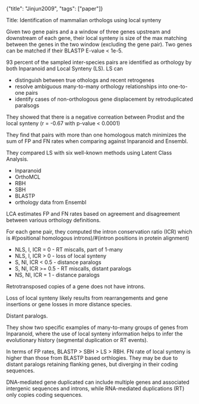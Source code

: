 {"title": "Jinjun2009", "tags": ["paper"]}

Title: Identification of mammalian orthologs using local synteny

Given two gene pairs and a a window of three genes upstream and downstream
of each gene, their local synteny is size of the max matching between the genes in the two window (excluding the gene pair). Two genes can be matched if their
BLASTP E-value < 1e-5.

93 percent of the sampled inter-species pairs are identified as orthology by both Inparanoid and Local Synteny (LS). LS can
* distinguish between true othologs and recent retrogenes
* resolve ambiguous many-to-many orthology relationships into one-to-one pairs
* identify cases of non-orthologous gene displacement by retroduplicated paralsogs

They showed that there is a negative correation between Prodist and the local
synteny (r = -0.67 with p-value < 0.0001)

They find that pairs with more than one homologous match minimizes the sum of FP
and FN rates when comparing against Inparanoid and Ensembl.

They compared LS with six well-known methods using Latent Class Analysis.
* Inparanoid
* OrthoMCL
* RBH
* SBH
* BLASTP
* orthology data from Ensembl

LCA estimates FP and FN rates based on agreement and disagreement between
various orthology definitions.

For each gene pair, they computed the intron conservation ratio (ICR) which is
#(positional homologous introns)/#(intron positions in protein alignment)

* NLS, I, ICR = 0 - RT miscalls, part of 1-many
* NLS, I, ICR > 0 - loss of local synteny
* S, NI, ICR < 0.5 - distance paralogs
* S, NI, ICR >= 0.5 - RT miscalls, distant paralogs
* NS, NI, ICR = 1 - distance paralogs

Retrotransposed copies of a gene does not have introns.

Loss of local synteny likely results from rearrangements and gene insertions or
gene losses in more distance species.

Distant paralogs.

They show two specific examples of many-to-many groups of genes from Inparanoid,
where the use of local synteny information helps to infer the evolutionary
history (segmental duplication or RT events).

In terms of FP rates, BLASTP > SBH > LS > RBH.  FN rate of local synteny is
higher than those from BLASTP based orthlogies.  They may be due to distant
paralogs retaining flanking genes, but diverging in their coding sequences.

DNA-mediated gene duplicated can include multiple genes and associated
intergenic sequences and introns, while RNA-mediated duplications (RT) only
copies coding sequences.
